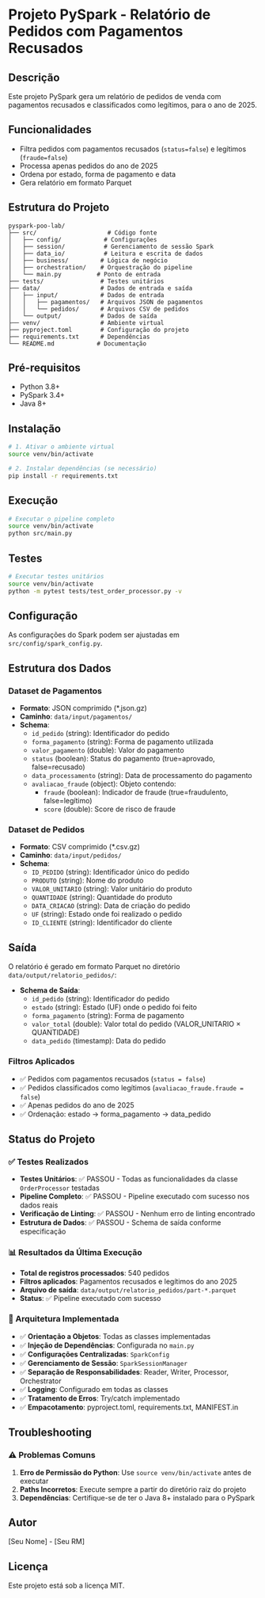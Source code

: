 # Projeto PySpark - Relatório de Pedidos com Pagamentos Recusados

## Descrição
Este projeto PySpark gera um relatório de pedidos de venda com pagamentos recusados e classificados como legítimos, para o ano de 2025.

## Funcionalidades
- Filtra pedidos com pagamentos recusados (`status=false`) e legítimos (`fraude=false`)
- Processa apenas pedidos do ano de 2025
- Ordena por estado, forma de pagamento e data
- Gera relatório em formato Parquet

## Estrutura do Projeto
```
pyspark-poo-lab/
├── src/                    # Código fonte
│   ├── config/            # Configurações
│   ├── session/           # Gerenciamento de sessão Spark
│   ├── data_io/           # Leitura e escrita de dados
│   ├── business/         # Lógica de negócio
│   ├── orchestration/    # Orquestração do pipeline
│   └── main.py          # Ponto de entrada
├── tests/                # Testes unitários
├── data/                 # Dados de entrada e saída
│   ├── input/            # Dados de entrada
│   │   ├── pagamentos/   # Arquivos JSON de pagamentos
│   │   └── pedidos/      # Arquivos CSV de pedidos
│   └── output/           # Dados de saída
├── venv/                 # Ambiente virtual
├── pyproject.toml        # Configuração do projeto
├── requirements.txt      # Dependências
└── README.md            # Documentação
```

## Pré-requisitos
- Python 3.8+
- PySpark 3.4+
- Java 8+

## Instalação
```bash
# 1. Ativar o ambiente virtual
source venv/bin/activate

# 2. Instalar dependências (se necessário)
pip install -r requirements.txt
```

## Execução
```bash
# Executar o pipeline completo
source venv/bin/activate
python src/main.py
```

## Testes
```bash
# Executar testes unitários
source venv/bin/activate
python -m pytest tests/test_order_processor.py -v
```

## Configuração
As configurações do Spark podem ser ajustadas em `src/config/spark_config.py`.

## Estrutura dos Dados

### Dataset de Pagamentos
- **Formato**: JSON comprimido (*.json.gz)
- **Caminho**: `data/input/pagamentos/`
- **Schema**: 
  - `id_pedido` (string): Identificador do pedido
  - `forma_pagamento` (string): Forma de pagamento utilizada
  - `valor_pagamento` (double): Valor do pagamento
  - `status` (boolean): Status do pagamento (true=aprovado, false=recusado)
  - `data_processamento` (string): Data de processamento do pagamento
  - `avaliacao_fraude` (object): Objeto contendo:
    - `fraude` (boolean): Indicador de fraude (true=fraudulento, false=legítimo)
    - `score` (double): Score de risco de fraude

### Dataset de Pedidos
- **Formato**: CSV comprimido (*.csv.gz)
- **Caminho**: `data/input/pedidos/`
- **Schema**:
  - `ID_PEDIDO` (string): Identificador único do pedido
  - `PRODUTO` (string): Nome do produto
  - `VALOR_UNITARIO` (string): Valor unitário do produto
  - `QUANTIDADE` (string): Quantidade do produto
  - `DATA_CRIACAO` (string): Data de criação do pedido
  - `UF` (string): Estado onde foi realizado o pedido
  - `ID_CLIENTE` (string): Identificador do cliente

## Saída
O relatório é gerado em formato Parquet no diretório `data/output/relatorio_pedidos/`:
- **Schema de Saída**:
  - `id_pedido` (string): Identificador do pedido
  - `estado` (string): Estado (UF) onde o pedido foi feito
  - `forma_pagamento` (string): Forma de pagamento
  - `valor_total` (double): Valor total do pedido (VALOR_UNITARIO × QUANTIDADE)
  - `data_pedido` (timestamp): Data do pedido

### Filtros Aplicados
- ✅ Pedidos com pagamentos recusados (`status = false`)
- ✅ Pedidos classificados como legítimos (`avaliacao_fraude.fraude = false`)
- ✅ Apenas pedidos do ano de 2025
- ✅ Ordenação: estado → forma_pagamento → data_pedido

## Status do Projeto

### ✅ Testes Realizados
- **Testes Unitários**: ✅ PASSOU - Todas as funcionalidades da classe `OrderProcessor` testadas
- **Pipeline Completo**: ✅ PASSOU - Pipeline executado com sucesso nos dados reais
- **Verificação de Linting**: ✅ PASSOU - Nenhum erro de linting encontrado
- **Estrutura de Dados**: ✅ PASSOU - Schema de saída conforme especificação

### 📊 Resultados da Última Execução
- **Total de registros processados**: 540 pedidos
- **Filtros aplicados**: Pagamentos recusados e legítimos do ano 2025
- **Arquivo de saída**: `data/output/relatorio_pedidos/part-*.parquet`
- **Status**: ✅ Pipeline executado com sucesso

### 🔧 Arquitetura Implementada
- ✅ **Orientação a Objetos**: Todas as classes implementadas
- ✅ **Injeção de Dependências**: Configurada no `main.py`
- ✅ **Configurações Centralizadas**: `SparkConfig`
- ✅ **Gerenciamento de Sessão**: `SparkSessionManager`
- ✅ **Separação de Responsabilidades**: Reader, Writer, Processor, Orchestrator
- ✅ **Logging**: Configurado em todas as classes
- ✅ **Tratamento de Erros**: Try/catch implementado
- ✅ **Empacotamento**: pyproject.toml, requirements.txt, MANIFEST.in

## Troubleshooting

### ⚠️ Problemas Comuns
1. **Erro de Permissão do Python**: Use `source venv/bin/activate` antes de executar
2. **Paths Incorretos**: Execute sempre a partir do diretório raiz do projeto
3. **Dependências**: Certifique-se de ter o Java 8+ instalado para o PySpark

## Autor
[Seu Nome] - [Seu RM]

## Licença
Este projeto está sob a licença MIT.
